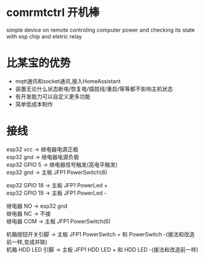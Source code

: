# comrmtctrl 开机棒
simple device on remote controling computer  power and checking its state with esp chip and eletric relay
# 比某宝的优势
- mqtt通讯和socket通讯,接入HomeAssistant
- 装置无论什么状态断电/恢复电/插拔线/重启/等等都不影响主机状态
- 有开发能力可以自定义更多功能
- 简单低成本制作
# 接线
esp32 vcc -> 继电器电源正极  
esp32 gnd -> 继电器电源负极  
esp32 GPIO 5 -> 继电器信号触发(高电平触发)  
esp32 gnd -> 主板 JFP1 PowerSwitch(8)  

esp32 GPIO 18 -> 主板 JFP1 PowerLed +  
esp32 GPIO 19 -> 主板 JFP1 PowerLed -  

继电器 NO -> esp32 gnd  
继电器 NC -> 不接  
继电器 COM -> 主板 JFP1 PowerSwitch(6)  

机箱按钮开关引脚 -> 主板 JFP1 PowerSwitch + 和 PowerSwitch -(接法和改造前一样,变成并联)  
机箱 HDD LED 引脚 -> 主板 JFP1 HDD LED + 和 HDD LED -(接法和改造前一样)
